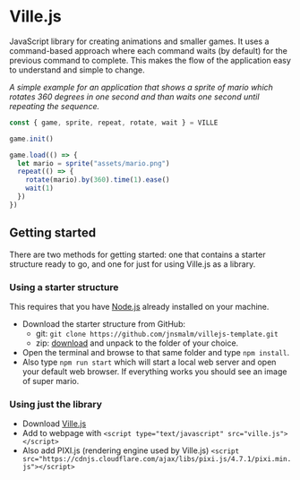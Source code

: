 # Ville.js

JavaScript library for creating animations and smaller games. It uses a 
command-based approach where each command waits (by default) for the previous
command to complete. This makes the flow of the application easy to understand
and simple to change.

*A simple example for an application that shows a sprite of mario which rotates
360 degrees in one second and than waits one second until repeating the sequence.*

```javascript
const { game, sprite, repeat, rotate, wait } = VILLE

game.init()

game.load(() => {
  let mario = sprite("assets/mario.png")
  repeat(() => {
    rotate(mario).by(360).time(1).ease()
    wait(1)
  })
})
```

## Getting started

There are two methods for getting started: one that contains a starter structure
ready to go, and one for just for using Ville.js as a library.

### Using a starter structure

This requires that you have [Node.js](http://nodejs.org) already installed on
your machine.

* Download the starter structure from GitHub:
  - git: `git clone https://github.com/jnsmalm/villejs-template.git`
  - zip: [download](https://github.com/jnsmalm/villejs-template/archive/master.zip)
  and unpack to the folder of your choice.
* Open the terminal and browse to that same folder and type `npm install`.
* Also type `npm run start` which will start a local web server and open your
default web browser. If everything works you should see an image of super mario.

### Using just the library

* Download [Ville.js](https://github.com/jnsmalm/villejs/blob/master/dist/ville.js)
* Add to webpage with `<script type="text/javascript" src="ville.js"></script>`
* Also add PIXI.js (rendering engine used by Ville.js) `<script src="https://cdnjs.cloudflare.com/ajax/libs/pixi.js/4.7.1/pixi.min.js"></script>`